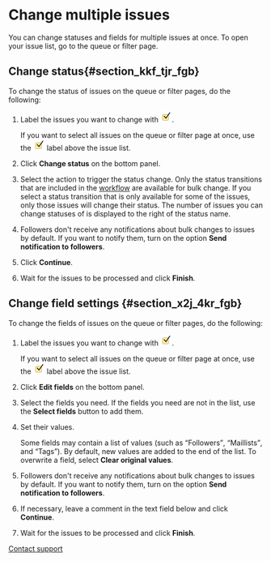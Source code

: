 # Change multiple issues

You can change statuses and fields for multiple issues at once. To open your issue list, go to the queue or filter page.

## Change status{#section_kkf_tjr_fgb}

To change the status of issues on the queue or filter pages, do the following:

1. Label the issues you want to change with ![](../../_assets/tracker/bulk-checkmark.png).

   If you want to select all issues on the queue or filter page at once, use the ![](../../_assets/tracker/bulk-checkmark.png) label above the issue list.

1. Click **Change status** on the bottom panel.

1. Select the action to trigger the status change. Only the status transitions that are included in the [workflow](workflow.md) are available for bulk change. If you select a status transition that is only available for some of the issues, only those issues will change their status. The number of issues you can change statuses of is displayed to the right of the status name.

1. Followers don't receive any notifications about bulk changes to issues by default. If you want to notify them, turn on the option **Send notification to followers**.

1. Click **Continue**.

1. Wait for the issues to be processed and click **Finish**.

## Change field settings {#section_x2j_4kr_fgb}

To change the fields of issues on the queue or filter pages, do the following:

1. Label the issues you want to change with ![](../../_assets/tracker/bulk-checkmark.png).

   If you want to select all issues on the queue or filter page at once, use the ![](../../_assets/tracker/bulk-checkmark.png) label above the issue list.

1. Click **Edit fields** on the bottom panel.

1. Select the fields you need. If the fields you need are not in the list, use the **Select fields** button to add them.

1. Set their values.

   Some fields may contain a list of values (such as <q>Followers</q>, <q>Maillists</q>, and <q>Tags</q>). By default, new values are added to the end of the list. To overwrite a field, select **Clear original values**.

1. Followers don't receive any notifications about bulk changes to issues by default. If you want to notify them, turn on the option **Send notification to followers**.

1. If necessary, leave a comment in the text field below and click **Continue**.

1. Wait for the issues to be processed and click **Finish**.


[Contact support](../troubleshooting.md)

